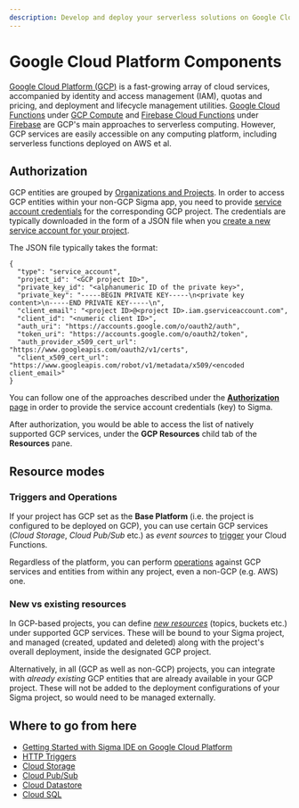 ```yaml
---
description: Develop and deploy your serverless solutions on Google Cloud Platform, with Sigma cloud IDE; or use GCP services on non-GCP projects!
---
```


# Google Cloud Platform Components

[Google Cloud Platform (GCP)](https://cloud.google.com/) is a fast-growing array of cloud services,
accompanied by identity and access management (IAM), quotas and pricing, and deployment and lifecycle management utilities.
[Google Cloud Functions](https://cloud.google.com/functions/) under
[GCP Compute](https://cloud.google.com/docs/overview/cloud-platform-services#computing-hosting) and
[Firebase Cloud Functions](https://firebase.google.com/docs/functions/) under
[Firebase](https://firebase.google.com/)
are GCP's main approaches to serverless computing.
However, GCP services are easily accessible on any computing platform, including serverless functions deployed on AWS et al.


## Authorization

GCP entities are grouped by
[Organizations and Projects](https://cloud.google.com/resource-manager/docs/cloud-platform-resource-hierarchy).
In order to access GCP entities within your non-GCP Sigma app, you need to provide
[service account credentials](https://cloud.google.com/iam/docs/understanding-service-accounts)
for the corresponding GCP project.
The credentials are typically downloaded in the form of a JSON file when you
[create a new service account for your project](https://developers.google.com/identity/protocols/OAuth2ServiceAccount#creatinganaccount).

The JSON file typically takes the format:

```
{
  "type": "service_account",
  "project_id": "<GCP project ID>",
  "private_key_id": "<alphanumeric ID of the private key>",
  "private_key": "-----BEGIN PRIVATE KEY-----\n<private key content>\n-----END PRIVATE KEY-----\n",
  "client_email": "<project ID>@<project ID>.iam.gserviceaccount.com",
  "client_id": "<numeric client ID>",
  "auth_uri": "https://accounts.google.com/o/oauth2/auth",
  "token_uri": "https://accounts.google.com/o/oauth2/token",
  "auth_provider_x509_cert_url": "https://www.googleapis.com/oauth2/v1/certs",
  "client_x509_cert_url": "https://www.googleapis.com/robot/v1/metadata/x509/<encoded client_email>"
}
```

You can follow one of the approaches described under the [**Authorization** page](authorization.md)
in order to provide the service account credentials (key) to Sigma.

After authorization, you would be able to access the list of natively supported GCP services,
under the **GCP Resources** child tab of the **Resources** pane.


## Resource modes

### Triggers and Operations

If your project has GCP set as the **Base Platform** (i.e. the project is configured to be deployed on GCP),
you can use certain GCP services (*Cloud Storage*, *Cloud Pub/Sub* etc.) as *event sources*
to [trigger](../../concepts/triggers.md) your Cloud Functions.

Regardless of the platform, you can perform [operations](../../concepts/operations.md)
against GCP services and entities from within any project, even a non-GCP (e.g. AWS) one.

### New vs existing resources
 
In GCP-based projects, you can define [*new resources*](../../concepts/resources.md#new-resources-vs-existing-resources)
(topics, buckets etc.) under supported GCP services.
These will be bound to your Sigma project, and managed (created, updated and deleted)
along with the project's overall deployment, inside the designated GCP project.

Alternatively, in all (GCP as well as non-GCP) projects, you can integrate with *already existing* GCP entities
that are already available in your GCP project.
These will not be added to the deployment configurations of your Sigma project, so would need to be managed externally.


## Where to go from here

* [Getting Started with Sigma IDE on Google Cloud Platform](./getting-started.md)
* [HTTP Triggers](http-trigger.md)
* [Cloud Storage](cloud-storage.md)
* [Cloud Pub/Sub](cloud-pub-sub.md)
* [Cloud Datastore](cloud-datastore.md)
* [Cloud SQL](cloud-sql.md)